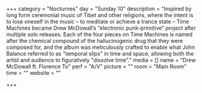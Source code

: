 +++
category = "Nocturnes"
day = "Sunday 10"
description = "Inspired by long form ceremonial music of Tibet and other religions, where the intent is to lose oneself in the music – to meditate or achieve a trance state – Time Machines became Drew McDowall’s “electronic punk-primitive” project after multiple solo releases. Each of the four pieces on Time Machines is named after the chemical compound of the hallucinogenic drug that they were composed for, and the album was meticulously crafted to enable what John Balance referred to as \"temporal slips\" in time and space, allowing both the artist and audience to figuratively \"dissolve time\"."
media = []
name = "Drew McDowall ft. Florence To"
perf = "A/V"
picture = ""
room = "Main Room"
time = ""
website = ""

+++
